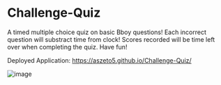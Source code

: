 # Challenge-Quiz
A timed multiple choice quiz on basic Bboy questions! Each incorrect question will substract time from clock! Scores recorded will be time left over when completing the quiz. Have fun!

Deployed Application: https://aszeto5.github.io/Challenge-Quiz/

![image](https://user-images.githubusercontent.com/100250064/180117850-34e69990-9066-4346-bbe0-515c804879c4.png)
